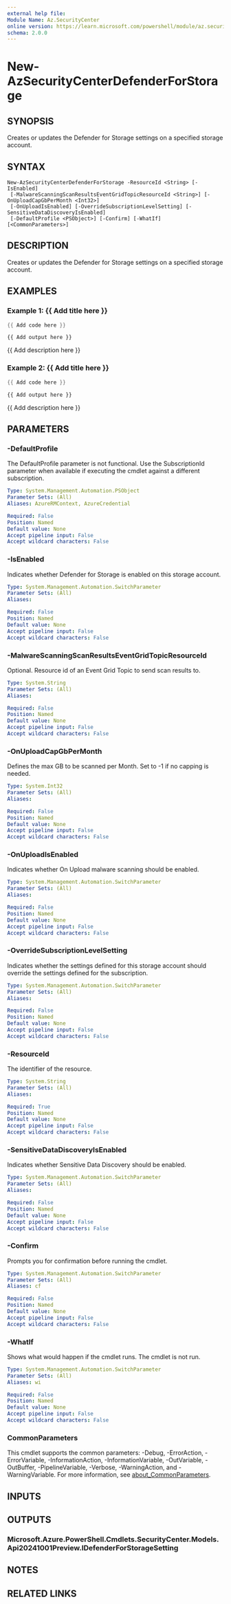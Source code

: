 ```yaml
---
external help file:
Module Name: Az.SecurityCenter
online version: https://learn.microsoft.com/powershell/module/az.securitycenter/new-azsecuritycenterdefenderforstorage
schema: 2.0.0
---
```


# New-AzSecurityCenterDefenderForStorage

## SYNOPSIS
Creates or updates the Defender for Storage settings on a specified storage account.

## SYNTAX

```
New-AzSecurityCenterDefenderForStorage -ResourceId <String> [-IsEnabled]
 [-MalwareScanningScanResultsEventGridTopicResourceId <String>] [-OnUploadCapGbPerMonth <Int32>]
 [-OnUploadIsEnabled] [-OverrideSubscriptionLevelSetting] [-SensitiveDataDiscoveryIsEnabled]
 [-DefaultProfile <PSObject>] [-Confirm] [-WhatIf] [<CommonParameters>]
```

## DESCRIPTION
Creates or updates the Defender for Storage settings on a specified storage account.

## EXAMPLES

### Example 1: {{ Add title here }}
```powershell
{{ Add code here }}
```

```output
{{ Add output here }}
```

{{ Add description here }}

### Example 2: {{ Add title here }}
```powershell
{{ Add code here }}
```

```output
{{ Add output here }}
```

{{ Add description here }}

## PARAMETERS

### -DefaultProfile
The DefaultProfile parameter is not functional.
Use the SubscriptionId parameter when available if executing the cmdlet against a different subscription.

```yaml
Type: System.Management.Automation.PSObject
Parameter Sets: (All)
Aliases: AzureRMContext, AzureCredential

Required: False
Position: Named
Default value: None
Accept pipeline input: False
Accept wildcard characters: False
```

### -IsEnabled
Indicates whether Defender for Storage is enabled on this storage account.

```yaml
Type: System.Management.Automation.SwitchParameter
Parameter Sets: (All)
Aliases:

Required: False
Position: Named
Default value: None
Accept pipeline input: False
Accept wildcard characters: False
```

### -MalwareScanningScanResultsEventGridTopicResourceId
Optional.
Resource id of an Event Grid Topic to send scan results to.

```yaml
Type: System.String
Parameter Sets: (All)
Aliases:

Required: False
Position: Named
Default value: None
Accept pipeline input: False
Accept wildcard characters: False
```

### -OnUploadCapGbPerMonth
Defines the max GB to be scanned per Month.
Set to -1 if no capping is needed.

```yaml
Type: System.Int32
Parameter Sets: (All)
Aliases:

Required: False
Position: Named
Default value: None
Accept pipeline input: False
Accept wildcard characters: False
```

### -OnUploadIsEnabled
Indicates whether On Upload malware scanning should be enabled.

```yaml
Type: System.Management.Automation.SwitchParameter
Parameter Sets: (All)
Aliases:

Required: False
Position: Named
Default value: None
Accept pipeline input: False
Accept wildcard characters: False
```

### -OverrideSubscriptionLevelSetting
Indicates whether the settings defined for this storage account should override the settings defined for the subscription.

```yaml
Type: System.Management.Automation.SwitchParameter
Parameter Sets: (All)
Aliases:

Required: False
Position: Named
Default value: None
Accept pipeline input: False
Accept wildcard characters: False
```

### -ResourceId
The identifier of the resource.

```yaml
Type: System.String
Parameter Sets: (All)
Aliases:

Required: True
Position: Named
Default value: None
Accept pipeline input: False
Accept wildcard characters: False
```

### -SensitiveDataDiscoveryIsEnabled
Indicates whether Sensitive Data Discovery should be enabled.

```yaml
Type: System.Management.Automation.SwitchParameter
Parameter Sets: (All)
Aliases:

Required: False
Position: Named
Default value: None
Accept pipeline input: False
Accept wildcard characters: False
```

### -Confirm
Prompts you for confirmation before running the cmdlet.

```yaml
Type: System.Management.Automation.SwitchParameter
Parameter Sets: (All)
Aliases: cf

Required: False
Position: Named
Default value: None
Accept pipeline input: False
Accept wildcard characters: False
```

### -WhatIf
Shows what would happen if the cmdlet runs.
The cmdlet is not run.

```yaml
Type: System.Management.Automation.SwitchParameter
Parameter Sets: (All)
Aliases: wi

Required: False
Position: Named
Default value: None
Accept pipeline input: False
Accept wildcard characters: False
```

### CommonParameters
This cmdlet supports the common parameters: -Debug, -ErrorAction, -ErrorVariable, -InformationAction, -InformationVariable, -OutVariable, -OutBuffer, -PipelineVariable, -Verbose, -WarningAction, and -WarningVariable. For more information, see [about_CommonParameters](http://go.microsoft.com/fwlink/?LinkID=113216).

## INPUTS

## OUTPUTS

### Microsoft.Azure.PowerShell.Cmdlets.SecurityCenter.Models.Api20241001Preview.IDefenderForStorageSetting

## NOTES

## RELATED LINKS

